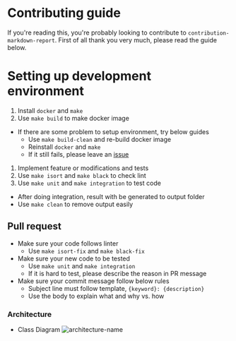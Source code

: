 # Contributing guide
If you're reading this, you're probably looking to contribute to `contribution-markdown-report`.
First of all thank you very much, please read the guide below.

# Setting up development environment
1. Install `docker` and `make`
1. Use `make build` to make docker image
  - If there are some problem to setup environment, try below guides
    - Use `make build-clean` and re-build docker image
    - Reinstall `docker` and `make`
    - If it still fails, please leave an [issue](https://github.com/lntuition/contribution-markdown-report/issues)
1. Implement feature or modifications and tests
1. Use `make isort` and `make black` to check lint
1. Use `make unit` and `make integration` to test code
  - After doing integration, result with be generated to output folder
  - Use `make clean` to remove output easily

## Pull request
- Make sure your code follows linter
  - Use `make isort-fix` and `make black-fix`
- Make sure your new code to be tested
  - Use `make unit` and `make integration`
  - If it is hard to test, please describe the reason in PR message
- Make sure your commit message follow below rules
  - Subject line must follow template, `{keyword}: {description}`
  - Use the body to explain what and why vs. how 

### Architecture
- Class Diagram
![architecture-name](http://www.plantuml.com/plantuml/proxy?cache=no&src=https://raw.githubusercontent.com/lntuition/contribution-markdown-report/master/docs/architecture.iuml)
